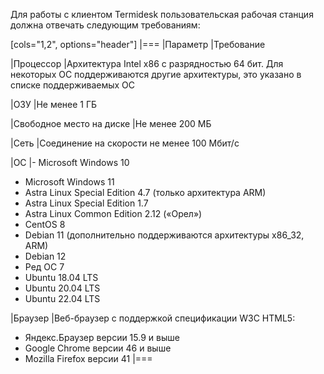 Для работы с клиентом Termidesk пользовательская рабочая станция должна отвечать следующим требованиям:

[cols="1,2", options="header"]
|===
|Параметр
|Требование

|Процессор
|Архитектура Intel x86 с разрядностью 64 бит. Для некоторых ОС поддерживаются другие архитектуры, это указано в списке поддерживаемых ОС

|ОЗУ
|Не менее 1 ГБ

|Свободное место на диске
|Не менее 200 МБ

|Сеть
|Соединение на скорости не менее 100 Мбит/с

|ОС
|- Microsoft Windows 10
- Microsoft Windows 11
- Astra Linux Special Edition 4.7 (только архитектура ARM)
- Astra Linux Special Edition 1.7
- Astra Linux Common Edition 2.12 («Орел»)
- CentOS 8
- Debian 11 (дополнительно поддерживаются архитектуры x86_32, ARM)
- Debian 12
- Ред ОС 7
- Ubuntu 18.04 LTS
- Ubuntu 20.04 LTS
- Ubuntu 22.04 LTS

|Браузер
|Веб-браузер с поддержкой спецификации W3C HTML5:
- Яндекс.Браузер версии 15.9 и выше
- Google Chrome версии 46 и выше
- Mozilla Firefox версии 41
|===
